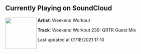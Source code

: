## Currently Playing on SoundCloud

[<img align="left" width="100" src="https://i1.sndcdn.com/artworks-ZLwe0kxNAlMCj3FL-JSMb7A-t50x50.png">](https://soundcloud.com/weekendworkout/weekend-workout-239)

**Artist**: Weekend Workout 

**Track**: Weekend Workout 239: QRTR Guest Mix

Last updated at 01/18/2021 17:10
